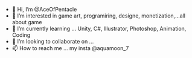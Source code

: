 - 👋 Hi, I’m @AceOfPentacle
- 👀 I’m interested in game art, programiring, designe, monetization,...all about game
- 🌱 I’m currently learning ... Unity, C#, Illustrator, Photoshop, Animation, Coding
- 💞️ I’m looking to collaborate on ... 
- 📫 How to reach me ... my insta @aquamoon_7

<!---
AceOfPentacle/AceOfPentacle is a ✨ special ✨ repository because its `README.md` (this file) appears on your GitHub profile.
You can click the Preview link to take a look at your changes.
--->
